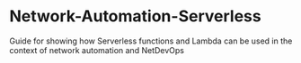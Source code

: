 # Network-Automation-Serverless
Guide for showing how Serverless functions and Lambda can be used in the context of network automation and NetDevOps
